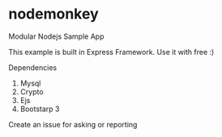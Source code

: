 nodemonkey
==========

Modular Nodejs Sample App

This example is built in Express Framework. Use it with free :)

Dependencies

1. Mysql
2. Crypto
3. Ejs
4. Bootstarp 3


Create an issue for asking or reporting 


